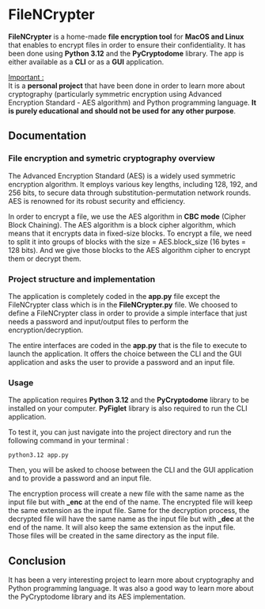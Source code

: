 # FileNCrypter
**FileNCrypter** is a home-made **file encryption tool** for **MacOS and Linux** that enables to encrypt files in order to ensure their confidentiality.
It has been done using **Python 3.12** and the **PyCryptodome** library.
The app is either available as a **CLI** or as a **GUI** application.

<u>Important :</u>  
It is a **personal project** that have been done in order to learn more about cryptography (particularly symmetric encryption using Advanced Encryption Standard - AES algorithm) and Python programming language.
**It is purely educational and should not be used for any other purpose**.

## Documentation

### File encryption and symetric cryptography overview

The Advanced Encryption Standard (AES) is a widely used symmetric encryption algorithm. 
It employs various key lengths, including 128, 192, and 256 bits, to secure data through substitution-permutation network rounds. 
AES is renowned for its robust security and efficiency.

In order to encrypt a file, we use the AES algorithm in **CBC mode** (Cipher Block Chaining).
The AES algorithm is a block cipher algorithm, which means that it encrypts data in fixed-size blocks.
To encrypt a file, we need to split it into groups of blocks with the size = AES.block_size (16 bytes = 128 bits).
And we give those blocks to the AES algorithm cipher to encrypt them or decrypt them.

### Project structure and implementation

The application is completely coded in the **app.py** file except the FileNCrypter class which is in the **FileNCrypter.py** file.
We choosed to define a FileNCrypter class in order to provide a simple interface that just needs a password and 
input/output files to perform the encryption/decryption.

The entire interfaces are coded in the **app.py** that is the file to execute to launch the application.
It offers the choice between the CLI and the GUI application and asks the user to provide a password and an input file.

### Usage

The application requires **Python 3.12** and the **PyCryptodome** library to be installed on your computer.
**PyFiglet** library is also required to run the CLI application.

To test it, you can just navigate into the project directory and run the following command in your terminal :
```shell
python3.12 app.py
```
Then, you will be asked to choose between the CLI and the GUI application and to provide a password and an input file.

The encryption process will create a new file with the same name as the input file but with **_enc** at the end of the name.
The encrypted file will keep the same extension as the input file.
Same for the decryption process, the decrypted file will have the same name as the input file but with **_dec** at the end of the name.
It will also keep the same extension as the input file.
Those files will be created in the same directory as the input file.

## Conclusion

It has been a very interesting project to learn more about cryptography and Python programming language.
It was also a good way to learn more about the PyCryptodome library and its AES implementation.
